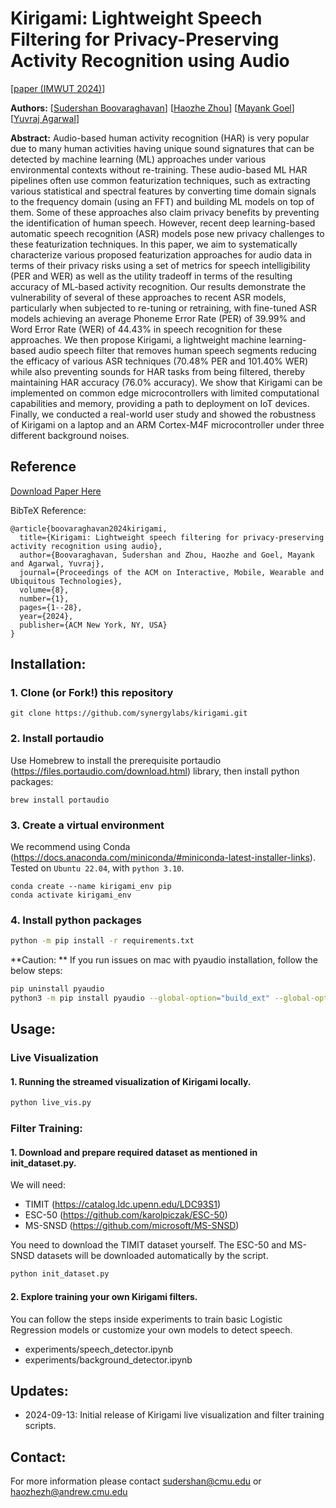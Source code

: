 # Kirigami: Lightweight Speech Filtering for Privacy-Preserving Activity Recognition using Audio

[[paper (IMWUT 2024)](https://dl.acm.org/doi/10.1145/3643502)]

**Authors:**
[[Sudershan Boovaraghavan](https://sudershanb.com/)]
[[Haozhe Zhou](https://haozheee.github.io/)]
[[Mayank Goel](https://www.mayankgoel.com/)]
[[Yuvraj Agarwal](https://www.synergylabs.org/yuvraj/)]

**Abstract:**
Audio-based human activity recognition (HAR) is very popular due to many human activities having unique sound signatures 
that can be detected by machine learning (ML) approaches under various environmental contexts without re-training. These 
audio-based ML HAR pipelines often use common featurization techniques, such as extracting various statistical and 
spectral features by converting time domain signals to the frequency domain (using an FFT) and building ML models on top 
of them. Some of these approaches also claim privacy benefits by preventing the identification of human speech. However, 
recent deep learning-based automatic speech recognition (ASR) models pose new privacy challenges to these featurization 
techniques. In this paper, we aim to systematically characterize various proposed featurization approaches for audio 
data in terms of their privacy risks using a set of metrics for speech intelligibility (PER and WER) as well as the 
utility tradeoff in terms of the resulting accuracy of ML-based activity recognition. Our results demonstrate the 
vulnerability of several of these approaches to recent ASR models, particularly when subjected to re-tuning or 
retraining, with fine-tuned ASR models achieving an average Phoneme Error Rate (PER) of 39.99% and Word Error Rate 
(WER) of 44.43% in speech recognition for these approaches. We then propose Kirigami, a lightweight machine 
learning-based audio speech filter that removes human speech segments reducing the efficacy of various ASR techniques 
(70.48% PER and 101.40% WER) while also preventing sounds for HAR tasks from being filtered, thereby maintaining HAR 
accuracy (76.0% accuracy). We show that Kirigami can be implemented on common edge microcontrollers with limited 
computational capabilities and memory, providing a path to deployment on IoT devices. Finally, we conducted a real-world 
user study and showed the robustness of Kirigami on a laptop and an ARM Cortex-M4F microcontroller under three different 
background noises.
## Reference

[Download Paper Here](https://dl.acm.org/doi/10.1145/3643502)


BibTeX Reference:

```
@article{boovaraghavan2024kirigami,
  title={Kirigami: Lightweight speech filtering for privacy-preserving activity recognition using audio},
  author={Boovaraghavan, Sudershan and Zhou, Haozhe and Goel, Mayank and Agarwal, Yuvraj},
  journal={Proceedings of the ACM on Interactive, Mobile, Wearable and Ubiquitous Technologies},
  volume={8},
  number={1},
  pages={1--28},
  year={2024},
  publisher={ACM New York, NY, USA}
}
```


## Installation:

### 1. Clone (or Fork!) this repository
```
git clone https://github.com/synergylabs/kirigami.git
```

### 2. Install portaudio
Use Homebrew to install the prerequisite portaudio (https://files.portaudio.com/download.html) library, then install python packages:
```
brew install portaudio
```

### 3. Create a virtual environment
We recommend using Conda (https://docs.anaconda.com/miniconda/#miniconda-latest-installer-links). Tested on `Ubuntu 22.04`, with `python 3.10`.
```
conda create --name kirigami_env pip
conda activate kirigami_env
```

### 4. Install python packages

```bash
python -m pip install -r requirements.txt
```
**Caution: ** If you run issues on mac with pyaudio installation, follow the below steps:
```bash
pip uninstall pyaudio
python3 -m pip install pyaudio --global-option="build_ext" --global-option="-I/opt/homebrew/include" --global-option="-L/opt/homebrew/lib"
```

## Usage:
### Live Visualization
#### 1. Running the streamed visualization of Kirigami locally. 

```bash
python live_vis.py
```
### Filter Training:
#### 1. Download and prepare required dataset as mentioned in init_dataset.py. 
We will need:
- TIMIT (https://catalog.ldc.upenn.edu/LDC93S1)
- ESC-50 (https://github.com/karolpiczak/ESC-50)
- MS-SNSD (https://github.com/microsoft/MS-SNSD)

You need to download the TIMIT dataset yourself. The ESC-50 and MS-SNSD datasets will be downloaded automatically by the script.
```bash
python init_dataset.py
```
#### 2. Explore training your own Kirigami filters.
You can follow the steps inside experiments to train basic Logistic Regression models or customize your own models to detect speech.
- experiments/speech_detector.ipynb
- experiments/background_detector.ipynb

## Updates:
- 2024-09-13: Initial release of Kirigami live visualization and filter training scripts.

## Contact:
For more information please contact sudershan@cmu.edu or haozhezh@andrew.cmu.edu
